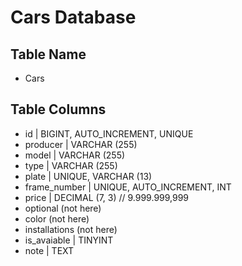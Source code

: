 # Cars Database

## Table Name

- Cars

## Table Columns

- id | BIGINT, AUTO_INCREMENT, UNIQUE
- producer | VARCHAR (255)
- model | VARCHAR (255)
- type | VARCHAR (255)
- plate | UNIQUE, VARCHAR (13)
- frame_number | UNIQUE, AUTO_INCREMENT, INT
- price | DECIMAL (7, 3) // 9.999.999,999
- optional (not here)
- color (not here)
- installations (not here)
- is_avaiable | TINYINT
- note | TEXT